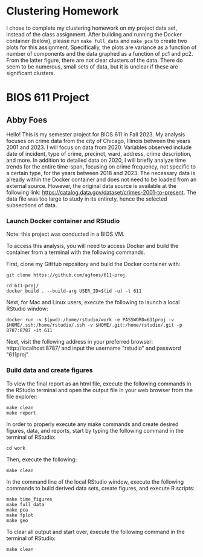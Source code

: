 # Clustering Homework
I chose to complete my clustering homework on my project data set, instead of the class assignment. After building and running the Docker container (below), please run ```make full_data``` and ```make pca``` to create two plots for this assignment. Specifically, the plots are variance as a function of number of components and the data graphed as a function of pc1 and pc2. From the latter figure, there are not clear clusters of the data. There do seem to be numerous, small sets of data, but it is unclear if these are significant clusters.

# BIOS 611 Project
## Abby Foes

Hello! This is my semester project for BIOS 611 in Fall 2023. My analysis focuses on crime data from the city of Chicago, Illinois between the years 2001 and 2023. I will focus on data from 2020. Variables observed include date of incident, type of crime, precinct, ward, address, crime description, and more. In addition to detailed data on 2020, I will briefly analyze time trends for the entire time-span, focusing on crime frequency, not specific to a certain type, for the years between 2018 and 2023. The necessary data is already within the Docker container and does not need to be loaded from an external source. However, the original data source is available at the following link: https://catalog.data.gov/dataset/crimes-2001-to-present. The data file was too large to study in its entirety, hence the selected subsections of data.

### Launch Docker container and RStudio
Note: this project was conducted in a BIOS VM.

To access this analysis, you will need to access Docker and build the container from a terminal with the following commands.

First, clone my GitHub repository and build the Docker container with: 
```
git clone https://github.com/agfoes/611-proj
```
```
cd 611-proj/
docker build . --build-arg USER_ID=$(id -u) -t 611
```
Next, for Mac and Linux users, execute the following to launch a local RStudio window:
```
docker run -v $(pwd):/home/rstudio/work -e PASSWORD=611proj -v $HOME/.ssh:/home/rstudio/.ssh -v $HOME/.git:/home/rstudio/.git -p 8787:8787 -it 611
```
Next, visit the following address in your preferred browser: http://localhost:8787/ and input the username "rstudio" and password "611proj".


### Build data and create figures
To view the final report as an html file, execute the following commands in the RStudio terminal and open the output file in your web browser from the file explorer:
```
make clean
make report
```
In order to properly execute any make commands and create desired figures, data, and reports, start by typing the following command in the terminal of RStudio:
```
cd work
```
Then, execute the following: 
```
make clean
```
In the command line of the local RStudio window, execute the following commands to build derived data sets, create figures, and execute R scripts:
```{r}
make time_figures
make full_data
make pca
make fplot
make geo
```
To clear all output and start over, execute the following command in the terminal of RStudio:
```{r}
make clean
```